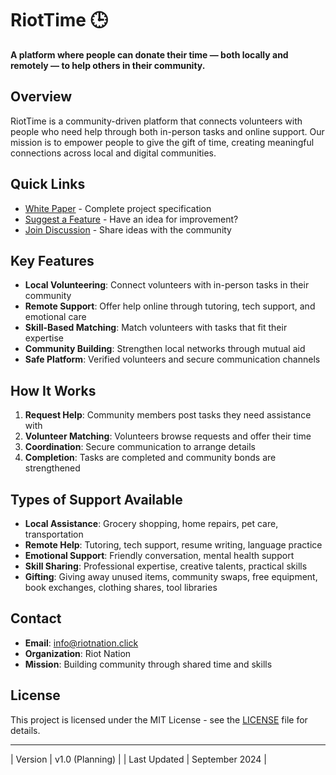 # RiotTime 🕒

**A platform where people can donate their time — both locally and remotely — to help others in their community.**

## Overview

RiotTime is a community-driven platform that connects volunteers with people who need help through both in-person tasks and online support. Our mission is to empower people to give the gift of time, creating meaningful connections across local and digital communities.

## Quick Links

- [White Paper](docs/.pdf) - Complete project specification
- [Suggest a Feature](https://github.com/riotnation/riottime/issues/new) - Have an idea for improvement?
- [Join Discussion](https://github.com/Nikosmico/RiotTime/discussions/2) - Share ideas with the community


## Key Features

- **Local Volunteering**: Connect volunteers with in-person tasks in their community
- **Remote Support**: Offer help online through tutoring, tech support, and emotional care
- **Skill-Based Matching**: Match volunteers with tasks that fit their expertise
- **Community Building**: Strengthen local networks through mutual aid
- **Safe Platform**: Verified volunteers and secure communication channels

## How It Works

1. **Request Help**: Community members post tasks they need assistance with
2. **Volunteer Matching**: Volunteers browse requests and offer their time
3. **Coordination**: Secure communication to arrange details
4. **Completion**: Tasks are completed and community bonds are strengthened

## Types of Support Available

- **Local Assistance**: Grocery shopping, home repairs, pet care, transportation
- **Remote Help**: Tutoring, tech support, resume writing, language practice
- **Emotional Support**: Friendly conversation, mental health support
- **Skill Sharing**: Professional expertise, creative talents, practical skills
- **Gifting**: Giving away unused items, community swaps, free equipment, book exchanges, clothing shares, tool libraries


## Contact

- **Email**: info@riotnation.click
- **Organization**: Riot Nation
- **Mission**: Building community through shared time and skills

## License

This project is licensed under the MIT License - see the [LICENSE](LICENSE) file for details.

---

| Version | v1.0 (Planning) |
| Last Updated | September 2024 |
